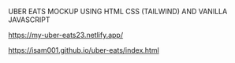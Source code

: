 UBER EATS MOCKUP USING HTML CSS (TAILWIND) AND VANILLA JAVASCRIPT 

https://my-uber-eats23.netlify.app/

https://isam001.github.io/uber-eats/index.html

